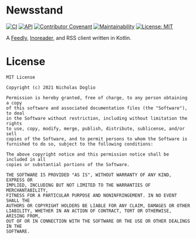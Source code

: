 # Newsstand

[![CI](https://github.com/WhosNickDoglio/Newsstand/actions/workflows/ci.yml/badge.svg)](https://github.com/WhosNickDoglio/Newsstand/actions/workflows/ci.yml)
[![API](https://img.shields.io/badge/API-24%2B-brightgreen.svg?style=flat)](https://android-arsenal.com/api?level=24)
[![Contributor Covenant](https://img.shields.io/badge/Contributor%20Covenant-v2.0%20adopted-ff69b4.svg)](/.github/CODE_OF_CONDUCT.md)
[![Maintainability](https://api.codeclimate.com/v1/badges/c8cd740dd75599c2318b/maintainability)](https://codeclimate.com/github/WhosNickDoglio/Newsstand/maintainability)
[![License: MIT](https://img.shields.io/badge/License-MIT-yellow.svg)](https://opensource.org/licenses/MIT)

A [Feedly](https://feedly.com/), [Inoreader](https://www.inoreader.com/), and RSS client written in
Kotlin.

# License

	MIT License

	Copyright (c) 2021 Nicholas Doglio

	Permission is hereby granted, free of charge, to any person obtaining a copy
	of this software and associated documentation files (the "Software"), to deal
	in the Software without restriction, including without limitation the rights
	to use, copy, modify, merge, publish, distribute, sublicense, and/or sell
	copies of the Software, and to permit persons to whom the Software is
	furnished to do so, subject to the following conditions:
	
	The above copyright notice and this permission notice shall be included in all
	copies or substantial portions of the Software.
	
	THE SOFTWARE IS PROVIDED "AS IS", WITHOUT WARRANTY OF ANY KIND, EXPRESS OR
	IMPLIED, INCLUDING BUT NOT LIMITED TO THE WARRANTIES OF MERCHANTABILITY,
	FITNESS FOR A PARTICULAR PURPOSE AND NONINFRINGEMENT. IN NO EVENT SHALL THE
	AUTHORS OR COPYRIGHT HOLDERS BE LIABLE FOR ANY CLAIM, DAMAGES OR OTHER
	LIABILITY, WHETHER IN AN ACTION OF CONTRACT, TORT OR OTHERWISE, ARISING FROM,
	OUT OF OR IN CONNECTION WITH THE SOFTWARE OR THE USE OR OTHER DEALINGS IN THE
	SOFTWARE.
